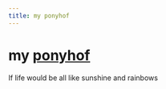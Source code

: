 ```yaml
---
title: my ponyhof
---
```


# my [ponyhof][wiktionary]
If life would be all like sunshine and rainbows


[wiktionary]: //de.wiktionary.org/wiki/das_Leben_ist_kein_Ponyhof#%C3%9Cbersetzungen 
